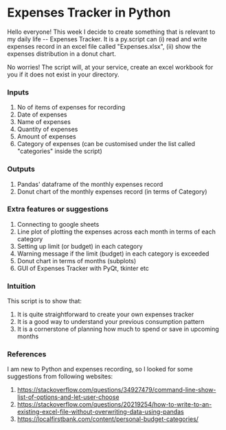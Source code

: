 # Expenses Tracker in Python

Hello everyone! This week I decide to create something that is relevant to my daily life -- Expenses Tracker. It is a py.script can (i) read and write expenses record in an excel file called "Expenses.xlsx", (ii) show the expenses distribution in a donut chart. 

No worries! The script will, at your service, create an excel workbook for you if it does not exist in your directory.

### Inputs
1. No of items of expenses for recording
1. Date of expenses
1. Name of expenses
1. Quantity of expenses
1. Amount of expenses
1. Category of expenses (can be customised under the list called "categories" inside the script)

### Outputs
1. Pandas' dataframe of the monthly expenses record
1. Donut chart of the monthly expenses record (in terms of Category)

### Extra features or suggestions
1. Connecting to google sheets 
1. Line plot of plotting the expenses across each month in terms of each category
1. Setting up limit (or budget) in each category
1. Warning message if the limit (budget) in each category is exceeded
1. Donut chart in terms of months (subplots)
1. GUI of Expenses Tracker with PyQt, tkinter etc

### Intuition
This script is to show that:
1. It is quite straightforward to create your own expenses tracker
1. It is a good way to understand your previous consumption pattern
1. It is a cornerstone of planning how much to spend or save in upcoming months

### References
I am new to Python and expenses recording, so I looked for some suggestions from following websites:
1. https://stackoverflow.com/questions/34927479/command-line-show-list-of-options-and-let-user-choose
1. https://stackoverflow.com/questions/20219254/how-to-write-to-an-existing-excel-file-without-overwriting-data-using-pandas
1. https://localfirstbank.com/content/personal-budget-categories/
